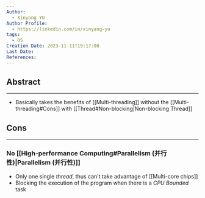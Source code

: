 ```yaml
---
Author:
  - Xinyang YU
Author Profile:
  - https://linkedin.com/in/xinyang-yu
tags:
  - OS
Creation Date: 2023-11-11T19:17:00
Last Date: 
References:
---
```

## Abstract
---
- Basically takes the benefits of [[Multi-threading]] without the [[Multi-threading#Cons]] with [[Thread#Non-blocking|Non-blocking Thread]] 


## Cons
---
### No [[High-performance Computing#Parallelism (并行性)|Parallelism (并行性)]]
- Only one single *thread*, thus can't take advantage of [[Multi-core chips]]
- Blocking the execution of the program when there is a *CPU Bounded* task